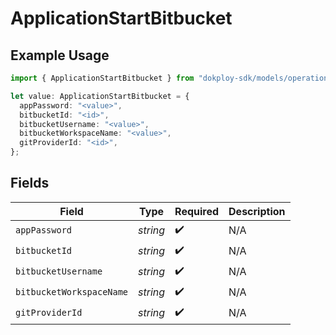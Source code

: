 # ApplicationStartBitbucket

## Example Usage

```typescript
import { ApplicationStartBitbucket } from "dokploy-sdk/models/operations";

let value: ApplicationStartBitbucket = {
  appPassword: "<value>",
  bitbucketId: "<id>",
  bitbucketUsername: "<value>",
  bitbucketWorkspaceName: "<value>",
  gitProviderId: "<id>",
};
```

## Fields

| Field                    | Type                     | Required                 | Description              |
| ------------------------ | ------------------------ | ------------------------ | ------------------------ |
| `appPassword`            | *string*                 | :heavy_check_mark:       | N/A                      |
| `bitbucketId`            | *string*                 | :heavy_check_mark:       | N/A                      |
| `bitbucketUsername`      | *string*                 | :heavy_check_mark:       | N/A                      |
| `bitbucketWorkspaceName` | *string*                 | :heavy_check_mark:       | N/A                      |
| `gitProviderId`          | *string*                 | :heavy_check_mark:       | N/A                      |